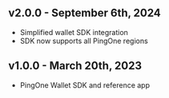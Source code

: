 ## v2.0.0 - September 6th, 2024
- Simplified wallet SDK integration
- SDK now supports all PingOne regions

## v1.0.0 - March 20th, 2023

- PingOne Wallet SDK and reference app 